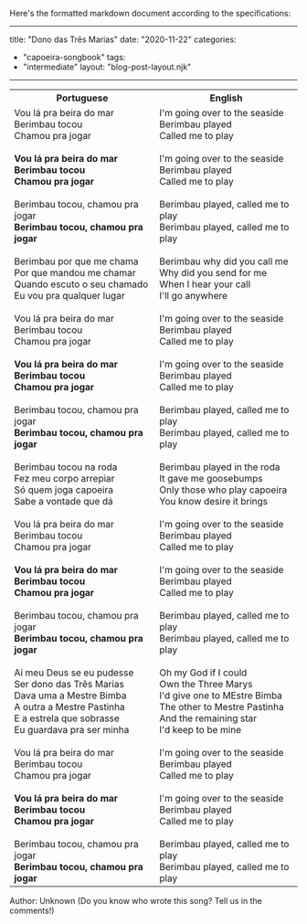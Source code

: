 Here's the formatted markdown document according to the specifications:

---
title: "Dono das Três Marias"
date: "2020-11-22"
categories: 
  - "capoeira-songbook"
tags: 
  - "intermediate"
layout: "blog-post-layout.njk"
---

<table class="capoeira-table">
    <tr class="header-row">
        <th>Portuguese</th>
        <th>English</th>
    </tr>
    <tr>
        <td>Vou lá pra beira do mar<br>
Berimbau tocou<br>
Chamou pra jogar<br>
<br>
<strong>Vou lá pra beira do mar<br>
Berimbau tocou<br>
Chamou pra jogar</strong><br>
<br>
Berimbau tocou, chamou pra jogar<br>
<strong>Berimbau tocou, chamou pra jogar</strong><br>
<br>
Berimbau por que me chama<br>
Por que mandou me chamar<br>
Quando escuto o seu chamado<br>
Eu vou pra qualquer lugar<br>
<br>
Vou lá pra beira do mar<br>
Berimbau tocou<br>
Chamou pra jogar<br>
<br>
<strong>Vou lá pra beira do mar<br>
Berimbau tocou<br>
Chamou pra jogar</strong><br>
<br>
Berimbau tocou, chamou pra jogar<br>
<strong>Berimbau tocou, chamou pra jogar</strong><br>
<br>
Berimbau tocou na roda<br>
Fez meu corpo arrepiar<br>
Só quem joga capoeira<br>
Sabe a vontade que dá<br>
<br>
Vou lá pra beira do mar<br>
Berimbau tocou<br>
Chamou pra jogar<br>
<br>
<strong>Vou lá pra beira do mar<br>
Berimbau tocou<br>
Chamou pra jogar</strong><br>
<br>
Berimbau tocou, chamou pra jogar<br>
<strong>Berimbau tocou, chamou pra jogar</strong><br>
<br>
Ai meu Deus se eu pudesse<br>
Ser dono das Três Marias<br>
Dava uma a Mestre Bimba<br>
A outra a Mestre Pastinha<br>
E a estrela que sobrasse<br>
Eu guardava pra ser minha<br>
<br>
Vou lá pra beira do mar<br>
Berimbau tocou<br>
Chamou pra jogar<br>
<br>
<strong>Vou lá pra beira do mar<br>
Berimbau tocou<br>
Chamou pra jogar</strong><br>
<br>
Berimbau tocou, chamou pra jogar<br>
<strong>Berimbau tocou, chamou pra jogar</strong></td>
        <td>I'm going over to the seaside<br>
Berimbau played<br>
Called me to play<br>
<br>
I'm going over to the seaside<br>
Berimbau played<br>
Called me to play<br>
<br>
Berimbau played, called me to play<br>
Berimbau played, called me to play<br>
<br>
Berimbau why did you call me<br>
Why did you send for me<br>
When I hear your call<br>
I'll go anywhere<br>
<br>
I'm going over to the seaside<br>
Berimbau played<br>
Called me to play<br>
<br>
I'm going over to the seaside<br>
Berimbau played<br>
Called me to play<br>
<br>
Berimbau played, called me to play<br>
Berimbau played, called me to play<br>
<br>
Berimbau played in the roda<br>
It gave me goosebumps<br>
Only those who play capoeira<br>
You know desire it brings<br>
<br>
I'm going over to the seaside<br>
Berimbau played<br>
Called me to play<br>
<br>
I'm going over to the seaside<br>
Berimbau played<br>
Called me to play<br>
<br>
Berimbau played, called me to play<br>
Berimbau played, called me to play<br>
<br>
Oh my God if I could<br>
Own the Three Marys<br>
I'd give one to MEstre Bimba<br>
The other to Mestre Pastinha<br>
And the remaining star<br>
I'd keep to be mine<br>
<br>
I'm going over to the seaside<br>
Berimbau played<br>
Called me to play<br>
<br>
I'm going over to the seaside<br>
Berimbau played<br>
Called me to play<br>
<br>
Berimbau played, called me to play<br>
Berimbau played, called me to play</td>
    </tr>
</table>

<figcaption>
Author: Unknown (Do you know who wrote this song? Tell us in the comments!)
</figcaption>